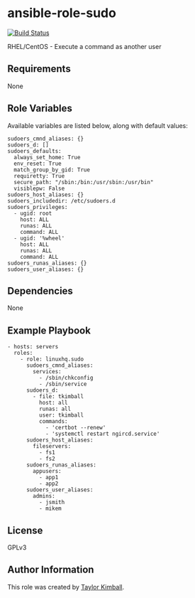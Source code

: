 # ansible-role-sudo

[![Build Status](https://travis-ci.org/linuxhq/ansible-role-sudo.svg?branch=master)](https://travis-ci.org/linuxhq/ansible-role-sudo)

RHEL/CentOS - Execute a command as another user

## Requirements

None

## Role Variables

Available variables are listed below, along with default values:

    sudoers_cmnd_aliases: {}
    sudoers_d: []
    sudoers_defaults:
      always_set_home: True
      env_reset: True
      match_group_by_gid: True
      requiretty: True
      secure_path: "/sbin:/bin:/usr/sbin:/usr/bin"
      visiblepw: False
    sudoers_host_aliases: {}
    sudoers_includedir: /etc/sudoers.d
    sudoers_privileges:
      - ugid: root
        host: ALL
        runas: ALL
        command: ALL
      - ugid: '%wheel'
        host: ALL
        runas: ALL
        command: ALL
    sudoers_runas_aliases: {}
    sudoers_user_aliases: {}

## Dependencies

None

## Example Playbook

    - hosts: servers
      roles:
        - role: linuxhq.sudo
          sudoers_cmnd_aliases:
            services:
              - /sbin/chkconfig
              - /sbin/service
          sudoers_d:
            - file: tkimball
              host: all
              runas: all
              user: tkimball
              commands:
                - 'certbot --renew'
                - 'systemctl restart ngircd.service'
          sudoers_host_aliases:
            fileservers:
              - fs1
              - fs2 
          sudoers_runas_aliases:
            appusers:
              - app1
              - app2
          sudoers_user_aliases:
            admins:
              - jsmith
              - mikem

## License

GPLv3

## Author Information

This role was created by [Taylor Kimball](http://www.linuxhq.org).
